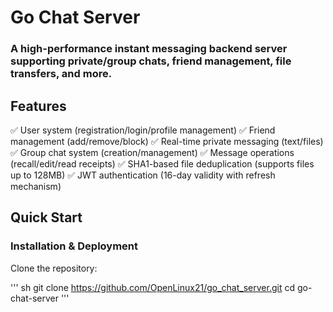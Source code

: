 # Go Chat Server

### A high-performance instant messaging backend server supporting private/group chats, friend management, file transfers, and more.
## Features

✅ User system (registration/login/profile management)
✅ Friend management (add/remove/block)
✅ Real-time private messaging (text/files)
✅ Group chat system (creation/management)
✅ Message operations (recall/edit/read receipts)
✅ SHA1-based file deduplication (supports files up to 128MB)
✅ JWT authentication (16-day validity with refresh mechanism)

## Quick Start
### Installation & Deployment
Clone the repository:

''' sh
git clone https://github.com/OpenLinux21/go_chat_server.git
cd go-chat-server
'''
